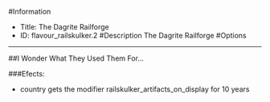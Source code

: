 #Information
 - Title: The Dagrite Railforge
 - ID: flavour_railskulker.2
#Description
The Dagrite Railforge
#Options

___
##I Wonder What They Used Them For...

###Efects:<ul><li>country gets the modifier railskulker_artifacts_on_display for 10 years</li></ul>
